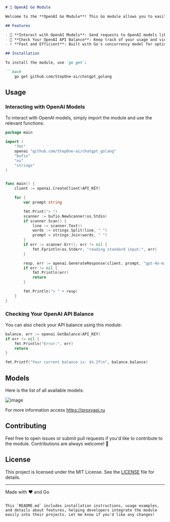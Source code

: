 ```markdown
# 🤖 OpenAI Go Module

Welcome to the **OpenAI Go Module**! This Go module allows you to easily interact with any OpenAI model and view your API balance. It's designed to be simple, fast, and easy to integrate into your existing Go projects. 🚀

## Features

- 🎯 **Interact with OpenAI Models**: Send requests to OpenAI models like `GPT-4`, `DALL-E`, or `Whisper` for language generation, image generation, or audio transcription.
- 💸 **Check Your OpenAI API Balance**: Keep track of your usage and view your available balance programmatically.
- ⚡ **Fast and Efficient**: Built with Go's concurrency model for optimal performance.

## Installation

To install the module, use `go get`:

```bash
    go get github.com/StepOne-ai/chatgpt_golang
```

## Usage

### Interacting with OpenAI Models

To interact with OpenAI models, simply import the module and use the relevant functions:

```go
package main

import (
	"fmt"
	openai "github.com/StepOne-ai/chatgpt_golang"
	"bufio"
	"os"
	"strings"
)


func main() {
	client := openai.CreateClient(API_KEY)

	for {
		var prompt string

		fmt.Print("> ")
		scanner := bufio.NewScanner(os.Stdin)
		if scanner.Scan() {
			line := scanner.Text()
			words := strings.Split(line, " ")
			prompt = strings.Join(words, " ")
		}
		if err := scanner.Err(); err != nil {
			fmt.Fprintln(os.Stderr, "reading standard input:", err)
		}

		resp, err := openai.GenerateResponse(client, prompt, "gpt-4o-mini")
		if err != nil {
			fmt.Println(err)
			return
		}

		fmt.Println("> " + resp)
	}
}
```

### Checking Your OpenAI API Balance

You can also check your API balance using this module:

```go
balance, err := openai.GetBalance(API_KEY)
if err != nil {
    fmt.Println("Error:", err)
    return
}

fmt.Printf("Your current balance is: $%.2f\n", balance.balance)
```

## Models

Here is the list of all available models:

![image](https://github.com/user-attachments/assets/318267d6-adc9-4331-ba8b-8be732b23e06)

For more information access https://proxyapi.ru

## Contributing

Feel free to open issues or submit pull requests if you'd like to contribute to the module. Contributions are always welcome! 🎉

## License

This project is licensed under the MIT License. See the [LICENSE](LICENSE) file for details.

---

Made with ❤️ and Go
```

This `README.md` includes installation instructions, usage examples, and details about features, helping developers integrate the module easily into their projects. Let me know if you'd like any changes!
